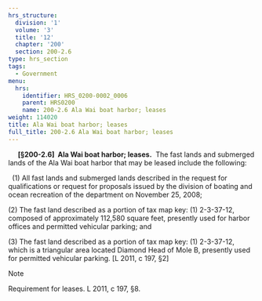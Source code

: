 ```yaml
---
hrs_structure:
  division: '1'
  volume: '3'
  title: '12'
  chapter: '200'
  section: 200-2.6
type: hrs_section
tags:
  - Government
menu:
  hrs:
    identifier: HRS_0200-0002_0006
    parent: HRS0200
    name: 200-2.6 Ala Wai boat harbor; leases
weight: 114020
title: Ala Wai boat harbor; leases
full_title: 200-2.6 Ala Wai boat harbor; leases
---
```

     **[§200-2.6]  Ala Wai boat harbor; leases.**  The fast lands and submerged lands of the Ala Wai boat harbor that may be leased include the following:

  (1) All fast lands and submerged lands described in the request for qualifications or request for proposals issued by the division of boating and ocean recreation of the department on November 25, 2008;

(2) The fast land described as a portion of tax map key: (1) 2-3-37-12, composed of approximately 112,580 square feet, presently used for harbor offices and permitted vehicular parking; and

(3) The fast land described as a portion of tax map key: (1) 2-3-37-12, which is a triangular area located Diamond Head of Mole B, presently used for permitted vehicular parking. [L 2011, c 197, §2]

Note

Requirement for leases. L 2011, c 197, §8.